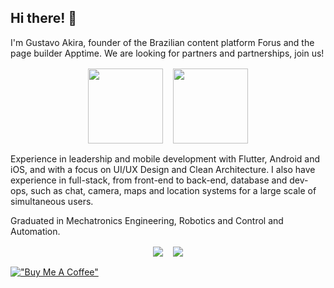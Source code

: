 ## Hi there! 👋
I'm Gustavo Akira, founder of the Brazilian content platform Forus and the page builder Apptime. We are looking for partners and partnerships, join us!

<div style="display: flex; flex-wrap: wrap; gap: 1rem; justify-content: center; align-items: center; margin: 1rem;">
  <a href="https://appti.me" target="_blank"><img height="120em" src="https://appti.me/images/website-preview.jpg" target="_blank"></a>
  <a href="https://forus.app" target="_blank"><img height="120em" src="https://forus.app/images/website-preview.jpg" target="_blank"></a>
</div>

Experience in leadership and mobile development with Flutter, Android and iOS, and with a focus on UI/UX Design and Clean Architecture. I also have experience in full-stack, from front-end to back-end, database and dev-ops, such as chat, camera, maps and location systems for a large scale of simultaneous users.

Graduated in Mechatronics Engineering, Robotics and Control and Automation.

<div style="display: flex; flex-wrap: wrap; gap: 1rem; justify-content: center; align-items: center; margin: 1rem;"> 
  <a href="https://instagram.com/gustms" target="_blank">
    <img src="https://img.shields.io/badge/-Instagram-%23E4405F?style=for-the-badge&logo=instagram&logoColor=white" target="_blank">
  </a>
  <a href="https://www.linkedin.com/in/gustavomaedo" target="_blank">
    <img src="https://img.shields.io/badge/-LinkedIn-%230077B5?style=for-the-badge&logo=linkedin&logoColor=white" target="_blank">
  </a> 
</div>

[!["Buy Me A Coffee"](https://www.buymeacoffee.com/assets/img/custom_images/orange_img.png)](https://buymeacoffee.com/apptime)
